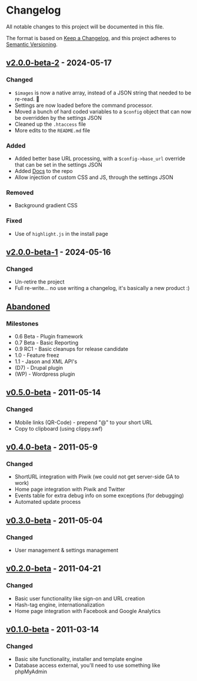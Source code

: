 # Changelog

All notable changes to this project will be documented in this file.

The format is based on [Keep a Changelog](https://keepachangelog.com/en/1.1.0/),
and this project adheres to [Semantic Versioning](https://semver.org/spec/v2.0.0.html).


## [v2.0.0-beta-2] - 2024-05-17

### Changed

- `$images` is now a native array, instead of a JSON string that needed to be re-read. &#x1F937;
- Settings are now loaded before the command processor.
- Moved a bunch of hard coded variables to a `$config` object that can now be overridden by the settings JSON
- Cleaned up the `.htaccess` file
- More edits to the `README.md` file

### Added

- Added better base URL processing, with a `$config->base_url` override that can be set in the settings JSON
- Added [Docs](https://github.com/vinorodrigues/ClickIt-URL-Shortener/tree/master/docs) to the repo
- Allow injection of custom CSS and JS, through the settings JSON

### Removed

- Background gradient CSS

### Fixed

- Use of `highlight.js` in the install page


## [v2.0.0-beta-1] - 2024-05-16

### Changed

- Un-retire the project
- Full re-write... no use writing a changelog, it's basically a new product :)


## [Abandoned]

### Milestones

- 0.6 Beta - Plugin framework
- 0.7 Beta - Basic Reporting
- 0.9 RC1 - Basic cleanups for release candidate
- 1.0 - Feature freez
- 1.1 - Jason and XML API's
- (D7) - Drupal plugin
- (WP) - Wordpress plugin



## [v0.5.0-beta] - 2011-05-14

### Changed

- Mobile links (QR-Code) - prepend "@" to your short URL
- Copy to clipboard (using clippy.swf)



## [v0.4.0-beta] - 2011-05-9

### Changed

- ShortURL integration with Piwik (we could not get server-side GA to work)
- Home page integration with Piwik and Twitter
- Events table for extra debug info on some exceptions (for debugging)
- Automated update process



## [v0.3.0-beta] - 2011-05-04

### Changed

- User management & settings management



## [v0.2.0-beta] - 2011-04-21

### Changed

- Basic user functionality like sign-on and URL creation
- Hash-tag engine, internationalization
- Home page integration with Facebook and Google Analytics



## [v0.1.0-beta] - 2011-03-14

### Changed

- Basic site functionality, installer and template engine
- Database access external, you'll need to use something like phpMyAdmin



[v2.0.0-beta-2]: https://github.com/vinorodrigues/ClickIt-URL-Shortener/compare/v2.0.0-beta-1...v2.0.0-beta-2
[v2.0.0-beta-1]: https://github.com/vinorodrigues/ClickIt-URL-Shortener/compare/v0.5.3...HEAD
[Abandoned]: https://github.com/vinorodrigues/ClickIt-URL-Shortener/releases/tag/v0.5.3
[v0.5.0-beta]: https://github.com/vinorodrigues/ClickIt-URL-Shortener
[v0.4.0-beta]: https://github.com/vinorodrigues/ClickIt-URL-Shortener
[v0.3.0-beta]: https://github.com/vinorodrigues/ClickIt-URL-Shortener
[v0.2.0-beta]: https://github.com/vinorodrigues/ClickIt-URL-Shortener
[v0.1.0-beta]: https://github.com/vinorodrigues/ClickIt-URL-Shortener
